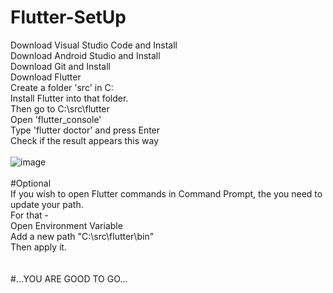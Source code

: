 # Flutter-SetUp
Download Visual Studio Code and Install <br/>
Download Android Studio and Install <br/>
Download Git and Install <br/>
Download Flutter <br/>
Create a folder 'src' in C:<br/>
Install Flutter into that folder.<br/>
Then go to C:\src\flutter<br/>
Open 'flutter_console'<br/>
Type 'flutter doctor' and press Enter <br/>
Check if the result appears this way <br/>
<br/>
![image](https://user-images.githubusercontent.com/52213710/115967392-07b1ed80-a550-11eb-9352-7976c6fdeb9d.png) <br/>
<br/>
#Optional <br/>
If you wish to open Flutter commands in Command Prompt, the you need to update your path. <br/>
For that - <br/>
Open Environment Variable <br/>
Add a new path "C:\src\flutter\bin" <br/>
Then apply it. <br/>
<br/>
<br/>
#...YOU ARE GOOD TO GO...
